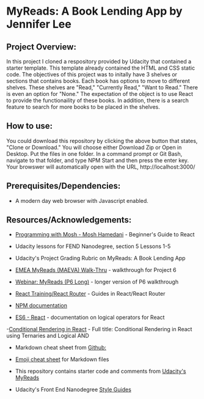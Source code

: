 # MyReads: A Book Lending App by Jennifer Lee

## Project Overview:

In this project I cloned a respository provided by Udacity that contained a starter template. This template already contained the HTML and CSS static code. The objectives of this project was to initally have 3 shelves or sections that contains books. Each book has options to move to different shelves. These shelves are "Read," "Currently Read," "Want to Read." There is even an option for "None." The expectation of the object is to use React to provide the functionaility of these books. In addition, there is a search feature to search for more books to be placed in the shelves.

## How to use:

You could download this repository by clicking the above button that states, "Clone or Download." You will choose either Download Zip or Open in Desktop. Put the files in one folder. In a command prompt or Git Bash, navigate to that folder, and type NPM Start and then press the enter key. Your browswer will automatically open with the URL, http://localhost:3000/

## Prerequisites/Dependencies:

- A modern day web browser with Javascript enabled.

## Resources/Acknowledgements:

- [Programming with Mosh - Mosh Hamedani](https://www.youtube.com/watch?v=Ke90Tje7VS0&feature=youtu.be) - Beginner's Guide to React

- Udacity lessons for FEND Nanodegree, section 5 Lessons 1-5

- Udacity's Project Grading Rubric on MyReads: A Book Lending App

- [EMEA MyReads (MAEVA) Walk-Thru](https://www.youtube.com/watch?v=i6L2jLHV9j8) - walkthrough for Project 6

- [Webinar: MyReads (P6 Long)](https://www.youtube.com/watch?v=acJHkd6K5kI&=&feature=youtu.be) - longer version of P6 walkthrough

- [React Training/React Router](https://reacttraining.com/react-router/web/guides/philosophy) - Guides in React/React Router

- [NPM documentation ](https://docs.npmjs.com/cli/start)
- [ES6 - React](https://github.com/discountry/ES6-for-React/blob/master/logical-operators.md) - documentation on logical operators for React

-[Conditional Rendering in React](https://medium.freecodecamp.org/conditional-rendering-in-react-using-ternaries-and-logical-and-7807f53b6935) - Full title: Conditional Rendering in React using Ternaries and Logical AND

- Markdown cheat sheet from [Github:](https://guides.github.com/pdfs/markdown-cheatsheet-online.pdf)

- [Emoji cheat sheet](https://www.webpagefx.com/tools/emoji-cheat-sheet/) for Markdown files

- This repository contains starter code and comments from [Udacity's MyReads](https://github.com/udacity/reactnd-project-myreads-starter)

- Udacity's Front End Nanodegree [Style Guides](https://github.com/udacity/frontend-nanodegree-styleguide)
